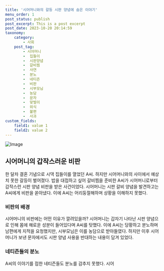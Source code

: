 ```yaml
---
title: '시어머니와의 갈등 시판 양념에 숨은 이야기'
menu_order: 1
post_status: publish
post_excerpt: This is a post excerpt
post_date: 2023-10-20 20:14:59
taxonomy:
    category:
        - 사회
    post_tag:
        - 시어머니
        -  집들이
        -  시판양념
        -  갈비찜
        -  사연
        -  분노
        -  네티즌
        -  비판
        -  시부모님
        -  농담
        -  문자
        -  맞벌이
        -  외식
        -  불편
        -  사과
custom_fields:
    field1: value 1
    field2: value 2
---
```


![Image](https://imgnews.pstatic.net/image/008/2024/02/06/0004995957_001_20240206211201010.jpg?type=w647)


## 시어머니의 갑작스러운 비판
한 달차 결혼 기념으로 시댁 집들이를 열었던 A씨. 하지만 시어머니와의 사이에서 예상치 못한 갈등이 벌어졌다. 밥을 대접하고 싶어 갈비찜을 준비한 A씨가 시어머니로부터 갑작스런 시판 양념 비판을 받은 사건이었다. 시어머니는 시판 갈비 양념을 발견하고는 A씨에게 비판을 쏟아냈다. 이에 A씨는 어리둥절해하며 상황을 이해하지 못했다.

### 비판의 배경
시어머니의 비판에는 어떤 이유가 깔려있을까? 시어머니는 갑자기 나타난 시판 양념으로 인해 몸에 해로운 성분이 들어있다며 A씨를 탓했다. 이에 A씨는 당황하고 분노하며 남편에게 지적을 요청했지만, 시부모님은 이를 농담으로 받아들였다. 하지만 이후 시어머니가 보낸 문자에서도 시판 양념 사용을 반대하는 내용이 담겨 있었다.

### 네티즌들의 분노
A씨의 이야기를 접한 네티즌들도 분노를 감추지 못했다. 시어
